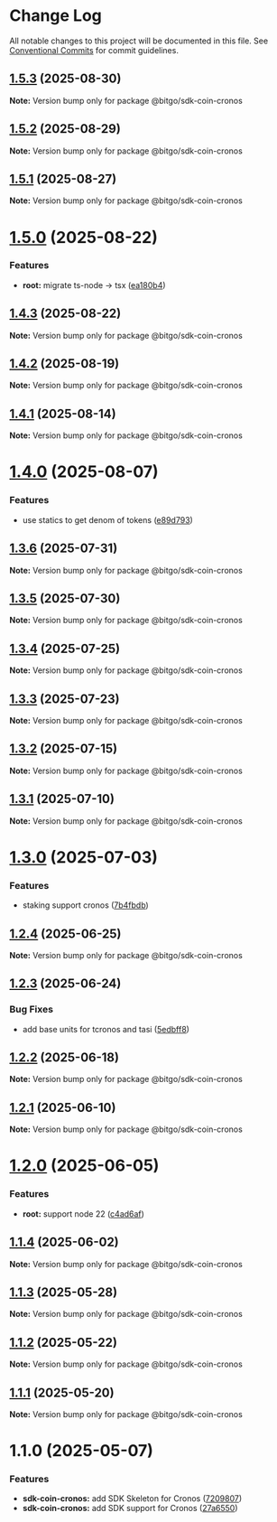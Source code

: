 # Change Log

All notable changes to this project will be documented in this file.
See [Conventional Commits](https://conventionalcommits.org) for commit guidelines.

## [1.5.3](https://github.com/BitGo/BitGoJS/compare/@bitgo/sdk-coin-cronos@1.5.2...@bitgo/sdk-coin-cronos@1.5.3) (2025-08-30)

**Note:** Version bump only for package @bitgo/sdk-coin-cronos

## [1.5.2](https://github.com/BitGo/BitGoJS/compare/@bitgo/sdk-coin-cronos@1.5.1...@bitgo/sdk-coin-cronos@1.5.2) (2025-08-29)

**Note:** Version bump only for package @bitgo/sdk-coin-cronos

## [1.5.1](https://github.com/BitGo/BitGoJS/compare/@bitgo/sdk-coin-cronos@1.5.0...@bitgo/sdk-coin-cronos@1.5.1) (2025-08-27)

**Note:** Version bump only for package @bitgo/sdk-coin-cronos

# [1.5.0](https://github.com/BitGo/BitGoJS/compare/@bitgo/sdk-coin-cronos@1.4.3...@bitgo/sdk-coin-cronos@1.5.0) (2025-08-22)

### Features

- **root:** migrate ts-node -> tsx ([ea180b4](https://github.com/BitGo/BitGoJS/commit/ea180b43001d8e956196bc07b32798e3a7031eeb))

## [1.4.3](https://github.com/BitGo/BitGoJS/compare/@bitgo/sdk-coin-cronos@1.4.2...@bitgo/sdk-coin-cronos@1.4.3) (2025-08-22)

**Note:** Version bump only for package @bitgo/sdk-coin-cronos

## [1.4.2](https://github.com/BitGo/BitGoJS/compare/@bitgo/sdk-coin-cronos@1.4.1...@bitgo/sdk-coin-cronos@1.4.2) (2025-08-19)

**Note:** Version bump only for package @bitgo/sdk-coin-cronos

## [1.4.1](https://github.com/BitGo/BitGoJS/compare/@bitgo/sdk-coin-cronos@1.4.0...@bitgo/sdk-coin-cronos@1.4.1) (2025-08-14)

**Note:** Version bump only for package @bitgo/sdk-coin-cronos

# [1.4.0](https://github.com/BitGo/BitGoJS/compare/@bitgo/sdk-coin-cronos@1.3.6...@bitgo/sdk-coin-cronos@1.4.0) (2025-08-07)

### Features

- use statics to get denom of tokens ([e89d793](https://github.com/BitGo/BitGoJS/commit/e89d79365086512d845bb498deed7ee66ecd2fc0))

## [1.3.6](https://github.com/BitGo/BitGoJS/compare/@bitgo/sdk-coin-cronos@1.3.5...@bitgo/sdk-coin-cronos@1.3.6) (2025-07-31)

**Note:** Version bump only for package @bitgo/sdk-coin-cronos

## [1.3.5](https://github.com/BitGo/BitGoJS/compare/@bitgo/sdk-coin-cronos@1.3.4...@bitgo/sdk-coin-cronos@1.3.5) (2025-07-30)

**Note:** Version bump only for package @bitgo/sdk-coin-cronos

## [1.3.4](https://github.com/BitGo/BitGoJS/compare/@bitgo/sdk-coin-cronos@1.3.2...@bitgo/sdk-coin-cronos@1.3.4) (2025-07-25)

**Note:** Version bump only for package @bitgo/sdk-coin-cronos

## [1.3.3](https://github.com/BitGo/BitGoJS/compare/@bitgo/sdk-coin-cronos@1.3.2...@bitgo/sdk-coin-cronos@1.3.3) (2025-07-23)

**Note:** Version bump only for package @bitgo/sdk-coin-cronos

## [1.3.2](https://github.com/BitGo/BitGoJS/compare/@bitgo/sdk-coin-cronos@1.3.1...@bitgo/sdk-coin-cronos@1.3.2) (2025-07-15)

**Note:** Version bump only for package @bitgo/sdk-coin-cronos

## [1.3.1](https://github.com/BitGo/BitGoJS/compare/@bitgo/sdk-coin-cronos@1.3.0...@bitgo/sdk-coin-cronos@1.3.1) (2025-07-10)

**Note:** Version bump only for package @bitgo/sdk-coin-cronos

# [1.3.0](https://github.com/BitGo/BitGoJS/compare/@bitgo/sdk-coin-cronos@1.2.4...@bitgo/sdk-coin-cronos@1.3.0) (2025-07-03)

### Features

- staking support cronos ([7b4fbdb](https://github.com/BitGo/BitGoJS/commit/7b4fbdb7fbb788c9fc044d19a5d56643e1b8800b))

## [1.2.4](https://github.com/BitGo/BitGoJS/compare/@bitgo/sdk-coin-cronos@1.2.3...@bitgo/sdk-coin-cronos@1.2.4) (2025-06-25)

**Note:** Version bump only for package @bitgo/sdk-coin-cronos

## [1.2.3](https://github.com/BitGo/BitGoJS/compare/@bitgo/sdk-coin-cronos@1.2.2...@bitgo/sdk-coin-cronos@1.2.3) (2025-06-24)

### Bug Fixes

- add base units for tcronos and tasi ([5edbff8](https://github.com/BitGo/BitGoJS/commit/5edbff828ce8c9b36b44ab3928c157c698e2644a))

## [1.2.2](https://github.com/BitGo/BitGoJS/compare/@bitgo/sdk-coin-cronos@1.2.1...@bitgo/sdk-coin-cronos@1.2.2) (2025-06-18)

**Note:** Version bump only for package @bitgo/sdk-coin-cronos

## [1.2.1](https://github.com/BitGo/BitGoJS/compare/@bitgo/sdk-coin-cronos@1.2.0...@bitgo/sdk-coin-cronos@1.2.1) (2025-06-10)

**Note:** Version bump only for package @bitgo/sdk-coin-cronos

# [1.2.0](https://github.com/BitGo/BitGoJS/compare/@bitgo/sdk-coin-cronos@1.1.4...@bitgo/sdk-coin-cronos@1.2.0) (2025-06-05)

### Features

- **root:** support node 22 ([c4ad6af](https://github.com/BitGo/BitGoJS/commit/c4ad6af2e8896221417c303f0f6b84652b493216))

## [1.1.4](https://github.com/BitGo/BitGoJS/compare/@bitgo/sdk-coin-cronos@1.1.3...@bitgo/sdk-coin-cronos@1.1.4) (2025-06-02)

**Note:** Version bump only for package @bitgo/sdk-coin-cronos

## [1.1.3](https://github.com/BitGo/BitGoJS/compare/@bitgo/sdk-coin-cronos@1.1.2...@bitgo/sdk-coin-cronos@1.1.3) (2025-05-28)

**Note:** Version bump only for package @bitgo/sdk-coin-cronos

## [1.1.2](https://github.com/BitGo/BitGoJS/compare/@bitgo/sdk-coin-cronos@1.1.1...@bitgo/sdk-coin-cronos@1.1.2) (2025-05-22)

**Note:** Version bump only for package @bitgo/sdk-coin-cronos

## [1.1.1](https://github.com/BitGo/BitGoJS/compare/@bitgo/sdk-coin-cronos@1.1.0...@bitgo/sdk-coin-cronos@1.1.1) (2025-05-20)

**Note:** Version bump only for package @bitgo/sdk-coin-cronos

# 1.1.0 (2025-05-07)

### Features

- **sdk-coin-cronos:** add SDK Skeleton for Cronos ([7209807](https://github.com/BitGo/BitGoJS/commit/72098072ef9278ee7843cfeb6fcd0c95d5cae420))
- **sdk-coin-cronos:** add SDK support for Cronos ([27a6550](https://github.com/BitGo/BitGoJS/commit/27a6550f50359423abc1dc2c5b05b52f2a567899))
